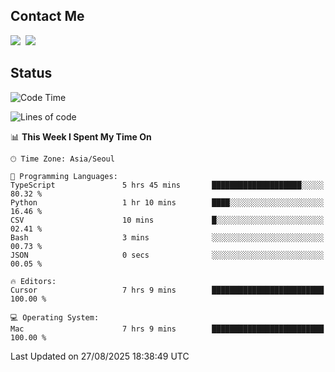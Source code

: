 ## Contact Me
<a href="https://instagram.com/_hongrok"><img src="https://img.shields.io/badge/Instagram-E4405F?style=for-the-badge&logo=Instagram&logoColor=white"/></a>&nbsp;
<img src="https://img.shields.io/badge/HongRok @hlog2e-5865F2?style=for-the-badge&logo=Discord&logoColor=white"/>&nbsp;

## Status

<!--START_SECTION:waka-->
![Code Time](http://img.shields.io/badge/Code%20Time-1%2C014%20hrs%2029%20mins-blue)

![Lines of code](https://img.shields.io/badge/From%20Hello%20World%20I%27ve%20Written-724.7%20thousand%20lines%20of%20code-blue)

📊 **This Week I Spent My Time On** 

```text
🕑︎ Time Zone: Asia/Seoul

💬 Programming Languages: 
TypeScript               5 hrs 45 mins       ████████████████████░░░░░   80.32 % 
Python                   1 hr 10 mins        ████░░░░░░░░░░░░░░░░░░░░░   16.46 % 
CSV                      10 mins             █░░░░░░░░░░░░░░░░░░░░░░░░   02.41 % 
Bash                     3 mins              ░░░░░░░░░░░░░░░░░░░░░░░░░   00.73 % 
JSON                     0 secs              ░░░░░░░░░░░░░░░░░░░░░░░░░   00.05 % 

🔥 Editors: 
Cursor                   7 hrs 9 mins        █████████████████████████   100.00 % 

💻 Operating System: 
Mac                      7 hrs 9 mins        █████████████████████████   100.00 % 
```


 Last Updated on 27/08/2025 18:38:49 UTC
<!--END_SECTION:waka-->
